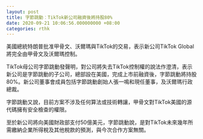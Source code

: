 ```yaml
---
layout: post
title: 字節跳動︰TikTok新公司融資後將持股80%
date: 2020-09-21 10:06:56.000000000 +08:00
categories: rthk
---
```


美國總統特朗普批准甲骨文、沃爾瑪與TikTok的交易，表示新公司TikTok Global將完全由甲骨文及沃爾瑪控制。

TikTok母公司字節跳動發聲明，對公司將失去TikTok控制權的說法作澄清，表示新公司是字節跳動的子公司，總部設在美國，完成上市前融資後，字節跳動將持股80%。新公司董事會成員包括字節跳動創始人張一鳴和現任董事，及沃爾瑪行政總裁。

字節跳動又說，目前方案不涉及任何算法或技術轉讓，甲骨文對TikTok美國的源代碼擁有安全檢查的權限。

至於新公司將向美國財政部支付50億美元，字節跳動說，是對TikTok未來幾年所需繳納企業所得稅及其他稅款的預測，與今次合作方案無關。
